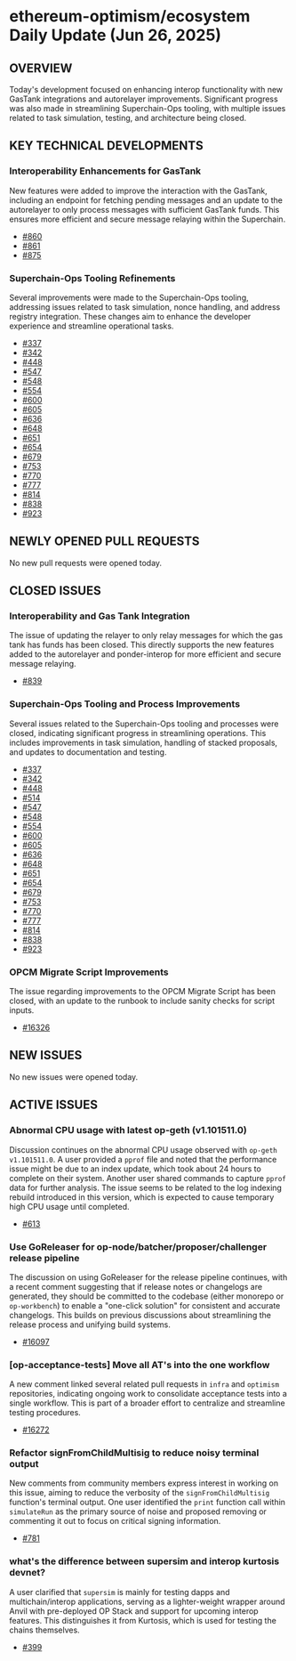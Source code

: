 # ethereum-optimism/ecosystem Daily Update (Jun 26, 2025)
## OVERVIEW 
Today's development focused on enhancing interop functionality with new GasTank integrations and autorelayer improvements. Significant progress was also made in streamlining Superchain-Ops tooling, with multiple issues related to task simulation, testing, and architecture being closed.

## KEY TECHNICAL DEVELOPMENTS

### Interoperability Enhancements for GasTank
New features were added to improve the interaction with the GasTank, including an endpoint for fetching pending messages and an update to the autorelayer to only process messages with sufficient GasTank funds. This ensures more efficient and secure message relaying within the Superchain.
- [#860](https://github.com/ethereum-optimism/ecosystem/pull/860)
- [#861](https://github.com/ethereum-optimism/ecosystem/pull/861)
- [#875](https://github.com/ethereum-optimism/ecosystem/pull/875)

### Superchain-Ops Tooling Refinements
Several improvements were made to the Superchain-Ops tooling, addressing issues related to task simulation, nonce handling, and address registry integration. These changes aim to enhance the developer experience and streamline operational tasks.
- [#337](https://github.com/ethereum-optimism/ecosystem/pull/337)
- [#342](https://github.com/ethereum-optimism/ecosystem/pull/342)
- [#448](https://github.com/ethereum-optimism/ecosystem/pull/448)
- [#547](https://github.com/ethereum-optimism/ecosystem/pull/547)
- [#548](https://github.com/ethereum-optimism/ecosystem/pull/548)
- [#554](https://github.com/ethereum-optimism/ecosystem/pull/554)
- [#600](https://github.com/ethereum-optimism/ecosystem/pull/600)
- [#605](https://github.com/ethereum-optimism/ecosystem/pull/605)
- [#636](https://github.com/ethereum-optimism/ecosystem/pull/636)
- [#648](https://github.com/ethereum-optimism/ecosystem/pull/648)
- [#651](https://github.com/ethereum-optimism/ecosystem/pull/651)
- [#654](https://github.com/ethereum-optimism/ecosystem/pull/654)
- [#679](https://github.com/ethereum-optimism/ecosystem/pull/679)
- [#753](https://github.com/ethereum-optimism/ecosystem/pull/753)
- [#770](https://github.com/ethereum-optimism/ecosystem/pull/770)
- [#777](https://github.com/ethereum-optimism/ecosystem/pull/777)
- [#814](https://github.com/ethereum-optimism/ecosystem/pull/814)
- [#838](https://github.com/ethereum-optimism/ecosystem/pull/838)
- [#923](https://github.com/ethereum-optimism/ecosystem/pull/923)

## NEWLY OPENED PULL REQUESTS
No new pull requests were opened today.

## CLOSED ISSUES

### Interoperability and Gas Tank Integration
The issue of updating the relayer to only relay messages for which the gas tank has funds has been closed. This directly supports the new features added to the autorelayer and ponder-interop for more efficient and secure message relaying.
- [#839](https://github.com/ethereum-optimism/ecosystem/issues/839)

### Superchain-Ops Tooling and Process Improvements
Several issues related to the Superchain-Ops tooling and processes were closed, indicating significant progress in streamlining operations. This includes improvements in task simulation, handling of stacked proposals, and updates to documentation and testing.
- [#337](https://github.com/ethereum-optimism/ecosystem/issues/337)
- [#342](https://github.com/ethereum-optimism/ecosystem/issues/342)
- [#448](https://github.com/ethereum-optimism/ecosystem/issues/448)
- [#514](https://github.com/ethereum-optimism/ecosystem/issues/514)
- [#547](https://github.com/ethereum-optimism/ecosystem/issues/547)
- [#548](https://github.com/ethereum-optimism/ecosystem/issues/548)
- [#554](https://github.com/ethereum-optimism/ecosystem/issues/554)
- [#600](https://github.com/ethereum-optimism/ecosystem/issues/600)
- [#605](https://github.com/ethereum-optimism/ecosystem/issues/605)
- [#636](https://github.com/ethereum-optimism/ecosystem/issues/636)
- [#648](https://github.com/ethereum-optimism/ecosystem/issues/648)
- [#651](https://github.com/ethereum-optimism/ecosystem/issues/651)
- [#654](https://github.com/ethereum-optimism/ecosystem/issues/654)
- [#679](https://github.com/ethereum-optimism/ecosystem/issues/679)
- [#753](https://github.com/ethereum-optimism/ecosystem/issues/753)
- [#770](https://github.com/ethereum-optimism/ecosystem/issues/770)
- [#777](https://github.com/ethereum-optimism/ecosystem/issues/777)
- [#814](https://github.com/ethereum-optimism/ecosystem/issues/814)
- [#838](https://github.com/ethereum-optimism/ecosystem/issues/838)
- [#923](https://github.com/ethereum-optimism/ecosystem/issues/923)

### OPCM Migrate Script Improvements
The issue regarding improvements to the OPCM Migrate Script has been closed, with an update to the runbook to include sanity checks for script inputs.
- [#16326](https://github.com/ethereum-optimism/ecosystem/issues/16326)

## NEW ISSUES
No new issues were opened today.

## ACTIVE ISSUES

### Abnormal CPU usage with latest op-geth (v1.101511.0)
Discussion continues on the abnormal CPU usage observed with `op-geth v1.101511.0`. A user provided a `pprof` file and noted that the performance issue might be due to an index update, which took about 24 hours to complete on their system. Another user shared commands to capture `pprof` data for further analysis. The issue seems to be related to the log indexing rebuild introduced in this version, which is expected to cause temporary high CPU usage until completed.
- [#613](https://github.com/ethereum-optimism/ecosystem/issues/613)

### Use GoReleaser for op-node/batcher/proposer/challenger release pipeline
The discussion on using GoReleaser for the release pipeline continues, with a recent comment suggesting that if release notes or changelogs are generated, they should be committed to the codebase (either monorepo or `op-workbench`) to enable a "one-click solution" for consistent and accurate changelogs. This builds on previous discussions about streamlining the release process and unifying build systems.
- [#16097](https://github.com/ethereum-optimism/ecosystem/issues/16097)

### [op-acceptance-tests] Move all AT's into the one workflow
A new comment linked several related pull requests in `infra` and `optimism` repositories, indicating ongoing work to consolidate acceptance tests into a single workflow. This is part of a broader effort to centralize and streamline testing procedures.
- [#16272](https://github.com/ethereum-optimism/ecosystem/issues/16272)

### Refactor signFromChildMultisig to reduce noisy terminal output
New comments from community members express interest in working on this issue, aiming to reduce the verbosity of the `signFromChildMultisig` function's terminal output. One user identified the `print` function call within `simulateRun` as the primary source of noise and proposed removing or commenting it out to focus on critical signing information.
- [#781](https://github.com/ethereum-optimism/ecosystem/issues/781)

### what's the difference between supersim and interop kurtosis devnet?
A user clarified that `supersim` is mainly for testing dapps and multichain/interop applications, serving as a lighter-weight wrapper around Anvil with pre-deployed OP Stack and support for upcoming interop features. This distinguishes it from Kurtosis, which is used for testing the chains themselves.
- [#399](https://github.com/ethereum-optimism/ecosystem/issues/399)